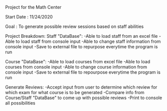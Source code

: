 Project for the Math Center

Start Date : 11/24/2020

Goal : To generate possible review sessions based on staff abilities

Project Breakdown:
  Staff "DataBase":
    -Able to load staff from an excel file 
    -Able to load staff from console input
    -Able to change staff information from console input
    -Save to external file to repurpose everytime the program is run
    
  Course "DataBase":
    -Able to load courses from excel file
    -Able to load courses from console input
    -Able to change course information from console input 
    -Save to external file to repourpose everytime the program is run
    
  Generate Reviews:
    -Accept input from user to determine which review for which exam for what course is to be generated
    -Compare info from Course/Staff "DataBase" to come up with possible reviews 
    -Print to console all possibilities
